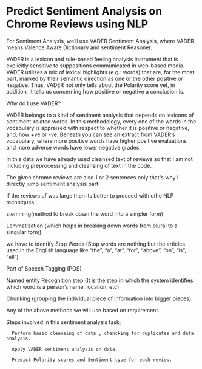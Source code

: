# Predict Sentiment Analysis on Chrome Reviews using NLP

For Sentiment Analysis, we’ll use VADER Sentiment Analysis, where VADER means Valence Aware Dictionary and sentiment Reasoner.

VADER is a lexicon and rule-based feeling analysis instrument that is explicitly sensitive to suppositions communicated in web-based media. VADER utilizes a mix of lexical highlights (e.g : words) that are, for the most part, marked by their semantic direction as one or the other positive or negative. Thus, VADER not only tells about the Polarity score yet, in addition, it tells us concerning how positive or negative a conclusion is.

Why do I use VADER?

VADER belongs to a kind of sentiment analysis that depends on lexicons of sentiment-related words. In this methodology, every one of the words in the vocabulary is appraised with respect to whether it is positive or negative, and, how +ve or -ve. Beneath you can see an extract from VADER’s vocabulary, where more positive words have higher positive evaluations and more adverse words have lower negative grades.

In this data we have already used cleansed text of reviews so that I am not including preprocessing and cleansing of text in the code.

The given chrome reviews are also 1 or 2 sentences only that's why I directly jump sentiment analysis part.

If the reviews of was large then its better to proceed with othe NLP techniques 

stemming(method to break down the word into a simpler form)

Lemmatization (which helps in breaking down words from plural to a singular form)

we have to identify Stop Words (Stop words are nothing but the articles used in the English language like “the”, “a”, “at”, “for”, “above”, “on”, “is”, “all”)

Part of Speech Tagging (POS)

Named entity Recognition step (It is the step in which the system identifies which word is a person’s name, location, etc)

Chunking (grouping the individual piece of information into bigger pieces).

Any of the above methods we will use based on requirement.

Steps involved in this sentiment analysis task:

      Perform basic cleansing of data , chencking for duplicates and data analysis.

      Apply VADER sentiment analysis on data.

      Predict Polarity scores and Sentiment type for each review.



